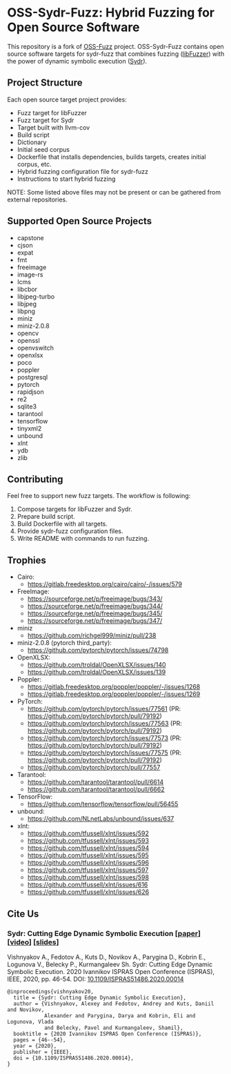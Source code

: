 # OSS-Sydr-Fuzz: Hybrid Fuzzing for Open Source Software

This repository is a fork of [OSS-Fuzz](https://github.com/google/oss-fuzz)
project. OSS-Sydr-Fuzz contains open source software targets for sydr-fuzz that
combines fuzzing ([libFuzzer](https://www.llvm.org/docs/LibFuzzer.html)) with
the power of dynamic symbolic execution
([Sydr](https://arxiv.org/abs/2011.09269)).

## Project Structure

Each open source target project provides:

* Fuzz target for libFuzzer
* Fuzz target for Sydr
* Target built with llvm-cov
* Build script
* Dictionary
* Initial seed corpus
* Dockerfile that installs dependencies, builds targets, creates initial corpus,
  etc.
* Hybrid fuzzing configuration file for sydr-fuzz
* Instructions to start hybrid fuzzing

NOTE: Some listed above files may not be present or can be gathered from
external repositories.

## Supported Open Source Projects

* capstone
* cjson
* expat
* fmt
* freeimage
* image-rs
* lcms
* libcbor
* libjpeg-turbo
* libjpeg
* libpng
* miniz
* miniz-2.0.8
* opencv
* openssl
* openvswitch
* openxlsx
* poco
* poppler
* postgresql
* pytorch
* rapidjson
* re2
* sqlite3
* tarantool
* tensorflow
* tinyxml2
* unbound
* xlnt
* ydb
* zlib

## Contributing

Feel free to support new fuzz targets. The workflow is following:

1. Compose targets for libFuzzer and Sydr.
2. Prepare build script.
3. Build Dockerfile with all targets.
4. Provide sydr-fuzz configuration files.
5. Write README with commands to run fuzzing.

## Trophies

* Cairo:
    * <https://gitlab.freedesktop.org/cairo/cairo/-/issues/579>
* FreeImage:
    * <https://sourceforge.net/p/freeimage/bugs/343/>
    * <https://sourceforge.net/p/freeimage/bugs/344/>
    * <https://sourceforge.net/p/freeimage/bugs/345/>
    * <https://sourceforge.net/p/freeimage/bugs/347/>
* miniz
    * <https://github.com/richgel999/miniz/pull/238>
* miniz-2.0.8 (pytorch third\_party):
    * <https://github.com/pytorch/pytorch/issues/74798>
* OpenXLSX:
    * <https://github.com/troldal/OpenXLSX/issues/140>
    * <https://github.com/troldal/OpenXLSX/issues/139>
* Poppler:
    * <https://gitlab.freedesktop.org/poppler/poppler/-/issues/1268>
    * <https://gitlab.freedesktop.org/poppler/poppler/-/issues/1269>
* PyTorch:
    * <https://github.com/pytorch/pytorch/issues/77561> (PR: https://github.com/pytorch/pytorch/pull/79192)
    * <https://github.com/pytorch/pytorch/issues/77563> (PR: https://github.com/pytorch/pytorch/pull/79192)
    * <https://github.com/pytorch/pytorch/issues/77573> (PR: https://github.com/pytorch/pytorch/pull/79192)
    * <https://github.com/pytorch/pytorch/issues/77575> (PR: https://github.com/pytorch/pytorch/pull/79192)
    * <https://github.com/pytorch/pytorch/pull/77557>
* Tarantool:
    * <https://github.com/tarantool/tarantool/pull/6614>
    * <https://github.com/tarantool/tarantool/pull/6662>
* TensorFlow:
    * <https://github.com/tensorflow/tensorflow/pull/56455>
* unbound:
    * <https://github.com/NLnetLabs/unbound/issues/637>
* xlnt:
    * <https://github.com/tfussell/xlnt/issues/592>
    * <https://github.com/tfussell/xlnt/issues/593>
    * <https://github.com/tfussell/xlnt/issues/594>
    * <https://github.com/tfussell/xlnt/issues/595>
    * <https://github.com/tfussell/xlnt/issues/596>
    * <https://github.com/tfussell/xlnt/issues/597>
    * <https://github.com/tfussell/xlnt/issues/598>
    * <https://github.com/tfussell/xlnt/issues/616>
    * <https://github.com/tfussell/xlnt/issues/626>

## Cite Us

### Sydr: Cutting Edge Dynamic Symbolic Execution \[[paper](https://arxiv.org/abs/2011.09269)\] \[[video](https://www.ispras.ru/conf/2020/video/compiler-technology-11-december.mp4#t=6021)\] \[[slides](https://vishnya.xyz/vishnyakov-isprasopen2020.pdf)\]

Vishnyakov A., Fedotov A., Kuts D., Novikov A., Parygina D., Kobrin E., Logunova V., Belecky P., Kurmangaleev Sh. Sydr: Cutting Edge Dynamic Symbolic Execution. 2020 Ivannikov ISPRAS Open Conference (ISPRAS), IEEE, 2020, pp. 46-54. DOI: [10.1109/ISPRAS51486.2020.00014](https://doi.org/10.1109/ISPRAS51486.2020.00014)

```
@inproceedings{vishnyakov20,
  title = {Sydr: Cutting Edge Dynamic Symbolic Execution},
  author = {Vishnyakov, Alexey and Fedotov, Andrey and Kuts, Daniil and Novikov,
            Alexander and Parygina, Darya and Kobrin, Eli and Logunova, Vlada
            and Belecky, Pavel and Kurmangaleev, Shamil},
  booktitle = {2020 Ivannikov ISPRAS Open Conference (ISPRAS)},
  pages = {46--54},
  year = {2020},
  publisher = {IEEE},
  doi = {10.1109/ISPRAS51486.2020.00014},
}
```
